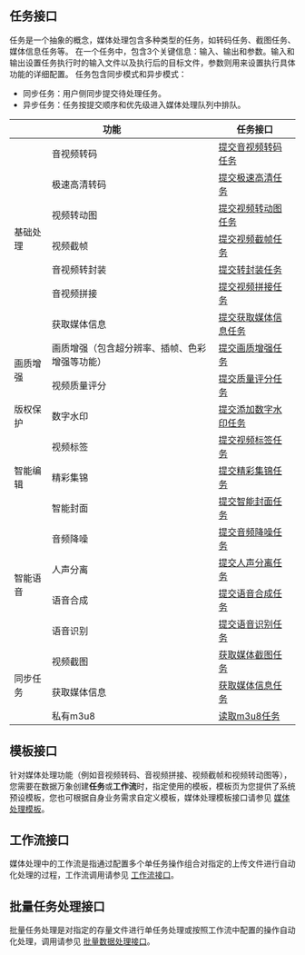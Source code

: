 ## 任务接口

任务是一个抽象的概念，媒体处理包含多种类型的任务，如转码任务、截图任务、媒体信息任务等。
在一个任务中，包含3个关键信息：输入、输出和参数。输入和输出设置任务执行时的输入文件以及执行后的目标文件，参数则用来设置执行具体功能的详细配置。
任务包含同步模式和异步模式：
- 同步任务：用户侧同步提交待处理任务。
- 异步任务：任务按提交顺序和优先级进入媒体处理队列中排队。

<table>
<thead>
<tr>
<th colspan=2>功能</th>
<th>任务接口</th>
</tr>
</thead>
<tbody><tr>
<td rowspan=7>基础处理</td>
<td>音视频转码</td>
<td><a href="https://intl.cloud.tencent.com/document/product/1045/48941">提交音视频转码任务</a></td>
</tr>
<tr>
<td>极速高清转码</td>
<td><a href="https://intl.cloud.tencent.com/document/product/1045/49782">提交极速高清任务</a></td>
</tr>
<tr>
<td>视频转动图</td>
<td><a href="https://intl.cloud.tencent.com/document/product/1045/49569">提交视频转动图任务</a></td>
</tr>
<tr>
<td>视频截帧</td>
<td><a href="https://intl.cloud.tencent.com/document/product/1045/48938">提交视频截帧任务</a></td>
</tr>
<tr>
<td>音视频转封装</td>
<td><a href="https://intl.cloud.tencent.com/document/product/1045/48936">提交转封装任务</a></td>
</tr>
<tr>
<td>音视频拼接</td>
<td><a href="https://intl.cloud.tencent.com/document/product/1045/48929">提交视频拼接任务</a></td>
</tr>
<tr>
<td>获取媒体信息</td>
<td><a href="https://intl.cloud.tencent.com/document/product/1045/48932">提交获取媒体信息任务</a></td>
</tr>
<tr>
<td rowspan=3>画质增强</td>
<tr>
<td>画质增强（包含超分辨率、插帧、色彩增强等功能）</td>
<td><a href="https://intl.cloud.tencent.com/document/product/1045/48944">提交画质增强任务</a></td>
</tr>
<tr>
<td>视频质量评分</td>
<td><a href="https://intl.cloud.tencent.com/document/product/1045/48934">提交质量评分任务</a></td>
</tr>
<tr>
<td>版权保护</td>
<td>数字水印</td>
<td><a href="https://intl.cloud.tencent.com/document/product/1045/48930">提交添加数字水印任务</a></td>
</tr>
<tr>
<td rowspan=3>智能编辑</td>
<td>视频标签</td>
<td><a href="https://intl.cloud.tencent.com/document/product/1045/48945">提交视频标签任务</a></td>
</tr>
<tr>
<td>精彩集锦</td>
<td><a href="https://intl.cloud.tencent.com/document/product/1045/48943">提交精彩集锦任务</a></td>
</tr>
<tr>
<td>智能封面</td>
<td><a href="https://intl.cloud.tencent.com/document/product/1045/48937">提交智能封面任务</a></td>
</tr>
<tr>
<td rowspan=4>智能语音</td>
<td>音频降噪</td>
<td><a href="https://intl.cloud.tencent.com/document/product/1045/48933">提交音频降噪任务</a></td>
</tr>
<tr>
<td>人声分离</td>
<td><a href="https://intl.cloud.tencent.com/document/product/1045/48946">提交人声分离任务</a></td>
</tr>
<tr>
<td>语音合成</td>
<td><a href="https://intl.cloud.tencent.com/document/product/1045/48942">提交语音合成任务</a></td>
</tr>
<tr>
<td>语音识别</td>
<td><a href="https://www.tencentcloud.com/document/product/1045/49789">提交语音识别任务</a></td>
</tr>
<tr>
<td rowspan=3>同步任务</td>
<td>视频截图</td>
<td><a href="https://intl.cloud.tencent.com/document/product/1045/49539">获取媒体截图任务</a></td>
</tr>
<tr>
<td>获取媒体信息</td>
<td><a href="https://intl.cloud.tencent.com/document/product/1045/49541">获取媒体信息任务</a></td>
</tr>
<tr>
<td>私有m3u8</td>
<td><a href="https://www.tencentcloud.com/document/product/1045/49542">读取m3u8任务</a></td>
</tr>
</tbody></table>


## 模板接口
针对媒体处理功能（例如音视频转码、音视频拼接、视频截帧和视频转动图等），您需要在数据万象创建**任务**或**工作流**时，指定使用的模板，模板页为您提供了系统预设模板，您也可根据自身业务需求自定义模板，媒体处理模板接口请参见 [媒体处理模板](https://www.tencentcloud.com/document/product/1045/49899)。

## 工作流接口

媒体处理中的工作流是指通过配置多个单任务操作组合对指定的上传文件进行自动化处理的过程，工作流调用请参见 [工作流接口](https://www.tencentcloud.com/document/product/1045/43618)。

## 批量任务处理接口

批量任务处理是对指定的存量文件进行单任务处理或按照工作流中配置的操作自动化处理，调用请参见 [批量数据处理接口](https://www.tencentcloud.com/document/product/1045/47027)。
